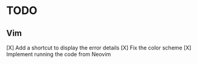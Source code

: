 # TODO

## Vim

[X] Add a shortcut to display the error details
[X] Fix the color scheme
[X] Implement running the code from Neovim

